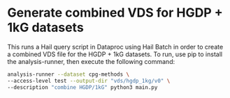 # Generate combined VDS for HGDP + 1kG datasets

This runs a Hail query script in Dataproc using Hail Batch in order to create a combined VDS file for the HGDP + 1kG datasets. To run, use pip to install the analysis-runner, then execute the following command:

```sh
analysis-runner --dataset cpg-methods \
--access-level test --output-dir "vds/hgdp_1kg/v0" \
--description "combine HGDP/1kG" python3 main.py
```
